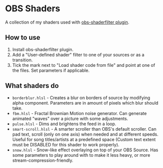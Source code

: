 OBS Shaders
===========

A collection of my shaders used with [obs-shaderfilter plugin](https://github.com/exeldro/obs-shaderfilter/).

How to use
----------

1. Install obs-shaderfilter plugin.
1. Add a "User-defined shader" filter to one of your sources or as a transition.
1. Tick the mark next to "Load shader code from file" and point at one of the files. Set parameters if applicable.

What shaders do
---------------

* `borderblur.hlsl` - Creates a blur on borders of source by modifying alpha component. Parameters are in amount of pixels which blur should take.
* `fbm.hlsl` - Fractal Brownian Motion noise generator. Can generate animated "waves" over a picture with some adjustments.
* `pulse.hlsl` - Dims and brightens the feed in a loop.
* `smart-scroll.hlsl` - A smarter scroller than OBS's default scroller. Can pad text, scroll (only on one axis) when needed and at different speeds. Useful for song titles/artists at a predefined space (Custom text extent must be DISABLED for this shader to work properly).
* `snow.hlsl` - Snow-like effect overlaying on top of your OBS Source. Has some parameters to play around with to make it less heavy, or more stream-compression-friendly.
